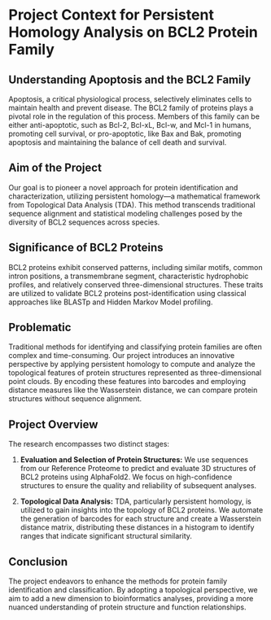 # Project Context for Persistent Homology Analysis on BCL2 Protein Family

## Understanding Apoptosis and the BCL2 Family

Apoptosis, a critical physiological process, selectively eliminates cells to maintain health and prevent disease. The BCL2 family of proteins plays a pivotal role in the regulation of this process. Members of this family can be either anti-apoptotic, such as Bcl-2, Bcl-xL, Bcl-w, and Mcl-1 in humans, promoting cell survival, or pro-apoptotic, like Bax and Bak, promoting apoptosis and maintaining the balance of cell death and survival.

## Aim of the Project

Our goal is to pioneer a novel approach for protein identification and characterization, utilizing persistent homology—a mathematical framework from Topological Data Analysis (TDA). This method transcends traditional sequence alignment and statistical modeling challenges posed by the diversity of BCL2 sequences across species.

## Significance of BCL2 Proteins

BCL2 proteins exhibit conserved patterns, including similar motifs, common intron positions, a transmembrane segment, characteristic hydrophobic profiles, and relatively conserved three-dimensional structures. These traits are utilized to validate BCL2 proteins post-identification using classical approaches like BLASTp and Hidden Markov Model profiling.

## Problematic

Traditional methods for identifying and classifying protein families are often complex and time-consuming. Our project introduces an innovative perspective by applying persistent homology to compute and analyze the topological features of protein structures represented as three-dimensional point clouds. By encoding these features into barcodes and employing distance measures like the Wasserstein distance, we can compare protein structures without sequence alignment.

## Project Overview

The research encompasses two distinct stages:

1. **Evaluation and Selection of Protein Structures:**
   We use sequences from our Reference Proteome to predict and evaluate 3D structures of BCL2 proteins using AlphaFold2. We focus on high-confidence structures to ensure the quality and reliability of subsequent analyses.

2. **Topological Data Analysis:**
   TDA, particularly persistent homology, is utilized to gain insights into the topology of BCL2 proteins. We automate the generation of barcodes for each structure and create a Wasserstein distance matrix, distributing these distances in a histogram to identify ranges that indicate significant structural similarity.

## Conclusion

The project endeavors to enhance the methods for protein family identification and classification. By adopting a topological perspective, we aim to add a new dimension to bioinformatics analyses, providing a more nuanced understanding of protein structure and function relationships.
